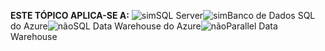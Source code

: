 <Token>**ESTE TÓPICO APLICA-SE A:** ![sim](media/yes.png)SQL Server![sim](media/yes.png)Banco de Dados SQL do Azure![não](media/no.png)SQL Data Warehouse do Azure![não](media/no.png)Parallel Data Warehouse </Token>

